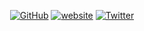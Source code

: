 <p align="center">
	<a href="https://github.com/Tim2906"><img src="https://img.shields.io/github/followers/terrytangyuan.svg?label=GitHub&style=social" alt="GitHub"></a>
	<a href="https://siegler.xyz/"><img src="https://img.shields.io/static/v1?			label=&labelColor=505050&message=website&color=%230076D6&style=flat&logo=google-chrome&logoColor=%230076D6" alt="website"/></a>
	<a href="https://twitter.com/DreamingTim"><img src="https://img.shields.io/twitter/follow/TerryTangYuan?label=Twitter&style=social" alt="Twitter"></a>
</p>

